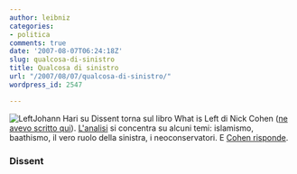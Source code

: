 ```yaml
---
author: leibniz
categories:
- politica
comments: true
date: '2007-08-07T06:24:18Z'
slug: qualcosa-di-sinistro
title: Qualcosa di sinistro
url: "/2007/08/07/qualcosa-di-sinistro/"
wordpress_id: 2547

---
```

![Left](http://www.centrofaunaselvatica.it/image/left.gif)Johann Hari su Dissent torna sul libro What is Left di Nick Cohen ([ne avevo scritto qui](http://limes.espresso.repubblica.it/2007/07/26/le-vite-degli-altri-e-la-nostra/?p=191)). [L'analisi](http://dissentmagazine.org/article/?article=868) si concentra su alcuni temi: islamismo, baathismo, il vero ruolo della sinistra, i neoconservatori. E [Cohen risponde](http://dissentmagazine.org/article/?article=883).

### Dissent
